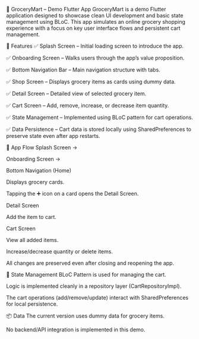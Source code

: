 🛒 GroceryMart – Demo Flutter App
GroceryMart is a demo Flutter application designed to showcase clean UI development and basic state management using BLoC. This app simulates an online grocery shopping experience with a focus on key user interface flows and persistent cart management.

🚀 Features
✅ Splash Screen – Initial loading screen to introduce the app.

✅ Onboarding Screen – Walks users through the app’s value proposition.

✅ Bottom Navigation Bar – Main navigation structure with tabs.

✅ Shop Screen – Displays grocery items as cards using dummy data.

✅ Detail Screen – Detailed view of selected grocery item.

✅ Cart Screen – Add, remove, increase, or decrease item quantity.

✅ State Management – Implemented using BLoC pattern for cart operations.

✅ Data Persistence – Cart data is stored locally using SharedPreferences to preserve state even after app restarts.

📱 App Flow
Splash Screen →

Onboarding Screen →

Bottom Navigation (Home)

Displays grocery cards.

Tapping the ➕ icon on a card opens the Detail Screen.

Detail Screen

Add the item to cart.

Cart Screen

View all added items.

Increase/decrease quantity or delete items.

All changes are preserved even after closing and reopening the app.

🧠 State Management
BLoC Pattern is used for managing the cart.

Logic is implemented cleanly in a repository layer (CartRepositoryImpl).

The cart operations (add/remove/update) interact with SharedPreferences for local persistence.

📦 Data
The current version uses dummy data for grocery items.

No backend/API integration is implemented in this demo.
